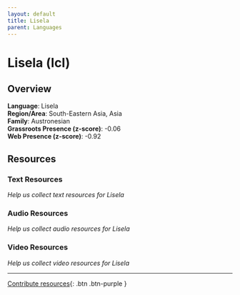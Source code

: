 ```yaml
---
layout: default
title: Lisela
parent: Languages
---
```


# Lisela (lcl)

## Overview

**Language**: Lisela  
**Region/Area**: South-Eastern Asia, Asia  
**Family**: Austronesian  
**Grassroots Presence (z-score)**: -0.06  
**Web Presence (z-score)**: -0.92  

## Resources

### Text Resources
*Help us collect text resources for Lisela*

### Audio Resources
*Help us collect audio resources for Lisela*

### Video Resources
*Help us collect video resources for Lisela*

---

[Contribute resources](https://forms.office.com/e/1SfLJx3u1r){: .btn .btn-purple }

